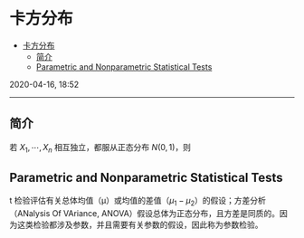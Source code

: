 # 卡方分布

- [卡方分布](#卡方分布)
  - [简介](#简介)
  - [Parametric and Nonparametric Statistical Tests](#parametric-and-nonparametric-statistical-tests)

2020-04-16, 18:52
***

## 简介

若 $X_1,\cdots,X_n$ 相互独立，都服从正态分布 $N(0,1)$，则 

## Parametric and Nonparametric Statistical Tests

t 检验评估有关总体均值（μ）或均值的差值（$\mu_1 - \mu_2$）的假设；方差分析（ANalysis Of VAriance, ANOVA）假设总体为正态分布，且方差是同质的。因为这类检验都涉及参数，并且需要有关参数的假设，因此称为参数检验。

